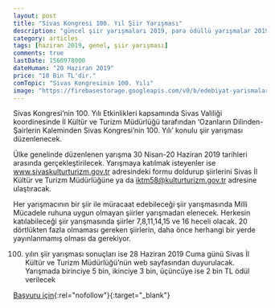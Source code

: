 ```yaml
---
layout: post
title: "Sivas Kongresi 100. Yıl Şiir Yarışması"
description: "güncel şiir yarışmaları 2019, para ödüllü yarışmalar 2019, sivas valiliği"
category: articles
tags: [haziran 2019, genel, şiir yarışması]
comments: true
lastDate: 1560978000
dateHuman: "20 Haziran 2019"
price: "10 Bin TL'dir."
comTopic: "Sivas Kongresinin 100. Yılı"
image: "https://firebasestorage.googleapis.com/v0/b/edebiyat-yarismalari.appspot.com/o/sivas-kongresi-100-yil-siir-yarismasi.png?alt=media&token=54afb458-73b2-4244-8036-f7cbccfd4339"
---
```


Sivas Kongresi’nin 100. Yılı Etkinlikleri kapsamında Sivas Valiliği koordinesinde İl Kültür ve Turizm Müdürlüğü tarafından ‘Ozanların Dilinden-Şairlerin Kaleminden Sivas Kongresi’nin 100. Yılı’ konulu şiir yarışması düzenlenecek.

Ülke genelinde düzenlenen yarışma 30 Nisan-20 Haziran 2019 tarihleri arasında gerçekleştirilecek. Yarışmaya katılmak isteyenler ise www.sivaskulturturizm.gov.tr adresindeki formu doldurup şiirlerini Sivas İl Kültür ve Turizm Müdürlüğüne ya da iktm58@kulturturizm.gov.tr adresine ulaştıracak. 

Her yarışmacının bir şiir ile müracaat edebileceği şiir yarışmasında Milli Mücadele ruhuna uygun olmayan şiirler yarışmadan elenecek. Herkesin katılabileceği şiir yarışmasında şiirler 7,8,11,14,15 ve 16 heceli olacak. 20 dörtlükten fazla olmaması gereken şiirlerin, daha önce herhangi bir yerde yayınlanmamış olması da gerekiyor. 

100. yılın şiir yarışması sonuçları ise 28 Haziran 2019 Cuma günü Sivas İl Kültür ve Turizm Müdürlüğü’nün web sayfasından duyurulacak. Yarışmada birinciye 5 bin, ikinciye 3 bin, üçüncüye ise 2 bin TL ödül verilecek

[Başvuru için](http://www.sivas.gov.tr/100-yila-ozel-siir-yarismasi?utm_source=edebiyatyarismalari.com&utm_medium=affiliate&utm_campaign=cpc){:rel="nofollow"}{:target="_blank"}
